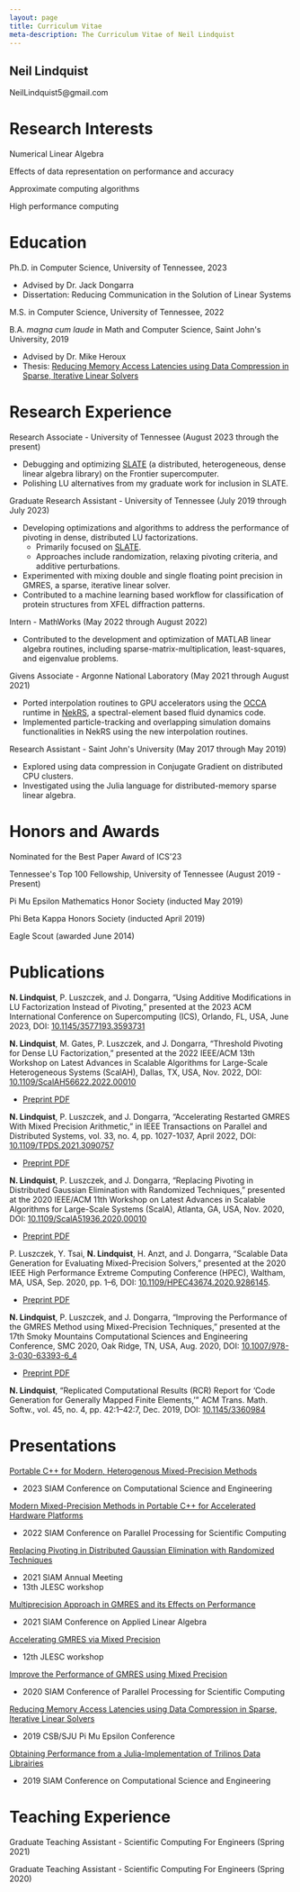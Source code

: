 ```yaml
---
layout: page
title: Curriculum Vitae
meta-description: The Curriculum Vitae of Neil Lindquist
---
```


<h2 class="visible-print-block">
  Neil Lindquist
</h2>

<p class="visible-print-block">
  NeilLindquist5@gmail.com
</p>

# Research Interests
Numerical Linear Algebra

Effects of data representation on performance and accuracy

Approximate computing algorithms

High performance computing


# Education

Ph.D. in Computer Science, University of Tennessee, 2023
* Advised by Dr. Jack Dongarra
* Dissertation: Reducing Communication in the Solution of Linear Systems

M.S. in Computer Science, University of Tennessee, 2022

B.A. *magna cum laude* in Math and Computer Science, Saint John's University, 2019

* Advised by Dr. Mike Heroux
* Thesis: [Reducing Memory Access Latencies using Data Compression in Sparse, Iterative Linear Solvers](https://github.com/neil-lindquist/Undergrad-Thesis/blob/master/thesis.pdf)


# Research Experience

Research Associate - University of Tennessee (August 2023 through the present)
 * Debugging and optimizing [SLATE](http://icl.utk.edu/slate/) (a distributed, heterogeneous, dense linear algebra library) on the Frontier supercomputer.
 * Polishing LU alternatives from my graduate work for inclusion in SLATE.

Graduate Research Assistant - University of Tennessee (July 2019 through July 2023)
 * Developing optimizations and algorithms to address the performance of pivoting in dense, distributed LU factorizations.
   * Primarily focused on [SLATE](http://icl.utk.edu/slate/).
   * Approaches include randomization, relaxing pivoting criteria, and additive perturbations.
 * Experimented with mixing double and single floating point precision in GMRES, a sparse, iterative linear solver.
 * Contributed to a machine learning based workflow for classification of protein structures from XFEL diffraction patterns.

Intern - MathWorks (May 2022 through August 2022)
 * Contributed to the development and optimization of MATLAB linear algebra routines, including sparse-matrix-multiplication, least-squares, and eigenvalue problems.

Givens Associate - Argonne National Laboratory (May 2021 through August 2021)
 * Ported interpolation routines to GPU accelerators using the [OCCA](https://libocca.org) runtime in [NekRS](https://github.com/Nek5000/nekRS), a spectral-element based fluid dynamics code.
 * Implemented particle-tracking and overlapping simulation domains functionalities in NekRS using the new interpolation routines.

Research Assistant - Saint John's University (May 2017 through May 2019)
 * Explored using data compression in Conjugate Gradient on distributed CPU clusters.
 * Investigated using the Julia language for distributed-memory sparse linear algebra.


# Honors and Awards

Nominated for the Best Paper Award of ICS'23

Tennessee's Top 100 Fellowship, University of Tennessee (August 2019 - Present)

Pi Mu Epsilon Mathematics Honor Society (inducted May 2019)

Phi Beta Kappa Honors Society (inducted April 2019)

Eagle Scout (awarded June 2014)

# Publications

**N. Lindquist**, P. Luszczek, and J. Dongarra, “Using Additive Modifications in LU Factorization Instead of Pivoting,” presented at the 2023 ACM International Conference on Supercomputing (ICS), Orlando, FL, USA, June 2023, DOI: [10.1145/3577193.3593731](https://doi.org/10.1145/3577193.3593731)

**N. Lindquist**, M. Gates, P. Luszczek, and J. Dongarra, “Threshold Pivoting for Dense LU Factorization,” presented at the 2022 IEEE/ACM 13th Workshop on Latest Advances in Scalable Algorithms for Large-Scale Heterogeneous Systems (ScalAH), Dallas, TX, USA, Nov. 2022, DOI: [10.1109/ScalAH56622.2022.00010](https://doi.org/10.1109/ScalAH56622.2022.00010)
* [Preprint PDF](https://icl.utk.edu/files/publications/9998/icl-utk-1572-9998.pdf)

**N. Lindquist**, P. Luszczek, and J. Dongarra, “Accelerating Restarted GMRES With Mixed Precision Arithmetic,” in IEEE Transactions on Parallel and Distributed Systems, vol. 33, no. 4, pp. 1027-1037, April 2022, DOI: [10.1109/TPDS.2021.3090757](https://doi.org/10.1109/TPDS.2021.3090757)
* [Preprint PDF](https://www.icl.utk.edu/files/publications/2021/icl-utk-1547-2021.pdf)

**N. Lindquist**, P. Luszczek, and J. Dongarra, “Replacing Pivoting in Distributed Gaussian Elimination with Randomized Techniques,” presented at the 2020 IEEE/ACM 11th Workshop on Latest Advances in Scalable Algorithms for Large-Scale Systems (ScalA), Atlanta, GA, USA, Nov. 2020, DOI: [10.1109/ScalA51936.2020.00010](https://doi.org/10.1109/ScalA51936.2020.00010)
* [Preprint PDF](https://www.icl.utk.edu/files/publications/2020/icl-utk-1440-2020.pdf)

P. Luszczek, Y. Tsai, **N. Lindquist**, H. Anzt, and J. Dongarra, “Scalable Data Generation for Evaluating Mixed-Precision Solvers,” presented at the 2020 IEEE High Performance Extreme Computing Conference (HPEC), Waltham, MA, USA, Sep. 2020, pp. 1–6, DOI: [10.1109/HPEC43674.2020.9286145](https://doi.org/10.1109/HPEC43674.2020.9286145).
* [Preprint PDF](https://www.icl.utk.edu/files/publications/2020/icl-utk-1484-2020.pdf)

**N. Lindquist**, P. Luszczek, and J. Dongarra, “Improving the Performance of the GMRES Method using Mixed-Precision Techniques,” presented at the 17th Smoky Mountains Computational Sciences and Engineering Conference, SMC 2020, Oak Ridge, TN, USA, Aug. 2020, DOI: [10.1007/978-3-030-63393-6_4](https://doi.org/10.1007/978-3-030-63393-6_4)
* [Preprint PDF](https://www.icl.utk.edu/files/publications/2020/icl-utk-1419-2020.pdf)

**N. Lindquist**, “Replicated Computational Results (RCR) Report for ‘Code Generation for Generally Mapped Finite Elements,’” ACM Trans. Math. Softw., vol. 45, no. 4, pp. 42:1–42:7, Dec. 2019, DOI: [10.1145/3360984]( https://dl.acm.org/doi/10.1145/3360984?cid=99659486680)


# Presentations

[Portable C++ for Modern, Heterogenous Mixed-Precision Methods](/files/2023-03-01-SIAM_CSE23-slides.pdf)
* 2023 SIAM Conference on Computational Science and Engineering

[Modern Mixed-Precision Methods in Portable C++ for Accelerated Hardware Platforms](/files/2022-02-26-SIAM_PP22-slides.pdf)
* 2022 SIAM Conference on Parallel Processing for Scientific Computing

[Replacing Pivoting in Distributed Gaussian Elimination with Randomized Techniques](/files/2021-07-23-SIAM_AN21-slides.pdf)
* 2021 SIAM Annual Meeting
* 13th JLESC workshop

[Multiprecision Approach in GMRES and its Effects on Performance](/files/2021-05-18-SIAM_LA21-slides.pdf)
* 2021 SIAM Conference on Applied Linear Algebra

[Accelerating GMRES via Mixed Precision](/files/2021-02-25-JLESC-slides.pdf)
* 12th JLESC workshop

[Improve the Performance of GMRES using Mixed Precision](/files/2020-02-13-SIAM_PP20-slides.pdf)
* 2020 SIAM Conference of Parallel Processing for Scientific Computing

[Reducing Memory Access Latencies using Data Compression in Sparse, Iterative Linear Solvers](/files/2019-04-12-PMEslides.pdf)
 * 2019 CSB/SJU Pi Mu Epsilon Conference

[Obtaining Performance from a Julia-Implementation of Trilinos Data Librairies](https://www.pathlms.com/siam/courses/10878/sections/14368/video_presentations/127457)
 * 2019 SIAM Conference on Computational Science and Engineering

# Teaching Experience

Graduate Teaching Assistant - Scientific Computing For Engineers (Spring 2021)

Graduate Teaching Assistant - Scientific Computing For Engineers (Spring 2020)
